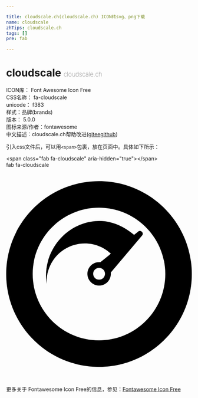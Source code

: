 ```yaml
---

title: cloudscale.ch(cloudscale.ch) ICON转svg、png下载
name: cloudscale
zhTips: cloudscale.ch
tags: []
pre: fab

---
```


# cloudscale  <small style="font-size: 60%;font-weight: 100">cloudscale.ch</small>


<div class="detail-page">
<p>
<span>
ICON库：
<span class="badge-secondary badge">Font Awesome Icon Free</span> 
</span>
<br/>
<span>
CSS名称：
<span class="badge-secondary badge">fa-cloudscale</span> 
</span>
<br/>
<span>
unicode：
<span class="badge-secondary badge">f383</span> 
<copy-btn content='f383' btn-title=""></copy-btn>
<copy-btn :content='String.fromCodePoint(parseInt("f383", 16))' btn-title="复制U"></copy-btn>
</span><br/><span>样式：<span class="badge-light badge">品牌(brands)</span></span>
<br/>
<span>
版本：
<span class="badge-secondary badge">5.0.0</span> 
</span>
<br/>
<span>图标来源/作者：<span class="badge-light badge">fontawesome</span></span> 
<br/>
<span class="zh-detail">中文描述：<span class="badge-primary badge">cloudscale.ch</span><span class="help-link"><span>帮助改进</span>(<a href="https://gitee.com/liuwave/icon-helper/edit/master/json/fontawesome/brands/cloudscale.json" target="_blank" rel="noopener noreferrer">gitee</a><a href="https://github.com/liuwave/icon-helper/edit/master/json/fontawesome/brands/cloudscale.json" target="_blank" rel="noopener noreferrer">github</a></span>)</span><br/>
</p>
</div>
<div class="alert alert-dark">
  <i class="fab fa-cloudscale fa-xs"></i>
  <i class="fab fa-cloudscale fa-sm"></i>
  <i class="fab fa-cloudscale fa-lg"></i>
  <i class="fab fa-cloudscale fa-2x"></i>
  <i class="fab fa-cloudscale fa-3x"></i>
  <i class="fab fa-cloudscale fa-5x"></i>
  <i class="fab fa-cloudscale fa-7x"></i>
</div>
<div>
  <p>引入css文件后，可以用<code>&lt;span&gt;</code>包裹，放在页面中。具体如下所示：    
  </p>
  <div class="alert alert-primary" style="font-size: 14px">
    &lt;span class="fab fa-cloudscale" aria-hidden="true"&gt;&lt;/span&gt;
    <copy-btn content='<span class="fab fa-cloudscale" aria-hidden="true"></span>'></copy-btn>
  </div>
  <div class="alert alert-secondary">
    <i class="fab fa-cloudscale"
    style="font-size: 24px"
    aria-hidden="true"></i> fab fa-cloudscale
    <copy-btn content="fab fa-cloudscale" btn-title="复制图标名称"></copy-btn>
  </div>
</div>
<div id="svg" class="svg-wrap">
<svg xmlns="http://www.w3.org/2000/svg" viewBox="0 0 448 512"><path d="M318.1 154l-9.4 7.6c-22.5-19.3-51.5-33.6-83.3-33.6C153.8 128 96 188.8 96 260.3c0 6.6.4 13.1 1.4 19.4-2-56 41.8-97.4 92.6-97.4 24.2 0 46.2 9.4 62.6 24.7l-25.2 20.4c-8.3-.9-16.8 1.8-23.1 8.1-11.1 11-11.1 28.9 0 40 11.1 11 28.9 11 40 0 6.3-6.3 9-14.9 8.1-23.1l75.2-88.8c6.3-6.5-3.3-15.9-9.5-9.6zm-83.8 111.5c-5.6 5.5-14.6 5.5-20.2 0-5.6-5.6-5.6-14.6 0-20.2s14.6-5.6 20.2 0 5.6 14.7 0 20.2zM224 32C100.5 32 0 132.5 0 256s100.5 224 224 224 224-100.5 224-224S347.5 32 224 32zm0 384c-88.2 0-160-71.8-160-160S135.8 96 224 96s160 71.8 160 160-71.8 160-160 160z"/></svg>
</div>
<detail full-name='fa-cloudscale'></detail>
    
<div><p>更多关于  Fontawesome Icon Free的信息，参见：<a target="_blank" href="https://iconhelper.cn/fontawesome.html">Fontawesome Icon Free</a>
</p></div>
